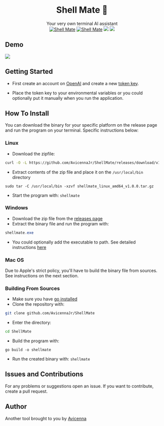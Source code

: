 <h1 align="center">Shell Mate 🤖</h1>
<p align="center">
    Your very own terminal AI assistant<br>
    <a href="https://github.com/AvicennaJr/ShellMate"><img alt="Shell Mate" src="https://img.shields.io/badge/Shell Mate-green"></a>
    <a href="https://github.com/AvicennaJr/ShellMate"><img alt="Shell Mate" src="https://img.shields.io/badge/platform-Linux | Windows | Android-green.svg"></a>
    <img src="https://img.shields.io/badge/Made%20with-Go-1f425f.svg">
    <img src="https://img.shields.io/github/go-mod/go-version/gomods/athens.svg">
</p>

## Demo
<img align="center" src="./assets/demo.mp4">

## Getting Started
- First create an account on [OpenAI](https://platform.openai.com/overview) and create a new [token key](https://platform.openai.com/account/api-keys).

- Place the token key to your environmental variables or you could optionally put it manually when you run the application.

## How To Install
You can download the binary for your specific platform on the release page and run the program on your terminal. Specific instructions below:

### Linux
- Download the zipfile:
```bash
curl -O -L https://github.com/AvicennaJr/ShellMate/releases/download/v1.0.0/shellmate_linux_amd64_v1.0.0.tar.gz
```
- Extract contents of the zip file and place it on the `/usr/local/bin` directory
```
sudo tar -C /usr/local/bin -xzvf shellmate_linux_amd64_v1.0.0.tar.gz
```
- Start the program with: `shellmate`

### Windows
- Download the zip file from the [releases page](https://github.com/AvicennaJr/ShellMate/releases/download/v1.0.0/shellmate_windows_amd64_v1.0.0.tar.gz)
- Extract the binary file and run the program with:
```powershell
shellmate.exe
```
- You could optionally add the executable to path. See detailed instructions [here](https://medium.com/@kevinmarkvi/how-to-add-executables-to-your-path-in-windows-5ffa4ce61a53)

### Mac OS 
Due to Apple's strict policy, you'll have to build the binary file from sources. See instructions on the next section.

### Building From Sources 
- Make sure you have [go installed](https://go.dev/doc/install)
- Clone the repository with:
```bash
git clone github.com/AvicennaJr/ShellMate
```
- Enter the directory:
```bash
cd ShellMate
```
- Build the program with:
```
go build -o shellmate
```
- Run the created binary with: `shellmate`

## Issues and Contributions
For any problems or suggestions open an issue. If you want to contribute, create a pull request.

## Author
Another tool brought to you by [Avicenna](https://github.com/AvicennaJr/ShellMate)
